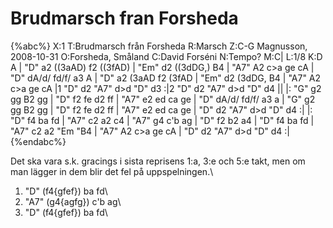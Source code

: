 # Brudmarsch fran Forsheda

{%abc%}
X:1
T:Brudmarsch från Forsheda
R:Marsch
Z:C-G Magnusson, 2008-10-31
O:Forsheda, Småland
C:David Forséni
N:Tempo?
M:C|
L:1/8
K:D
A | "D" a2 ((3aAD) f2 ((3fAD) | "Em" d2 ((3dDG,) B4 | "A7" A2 c>a ge cA | "D" dA/d/ fd/f/ a3 A |
"D" a2 (3aAD f2 (3fAD | "Em" d2 (3dDG, B4 | "A7" A2 c>a ge cA |1 "D" d2 "A7" d>d "D" d3 :|2 "D" d2 "A7" d>d "D" d4 ||
|: "G" g2 gg B2 gg | "D" f2 fe d2 ff | "A7" e2 ed ca ge | "D" dA/d/ fd/f/ a3 a |
"G" g2 gg B2 gg | "D" f2 fe d2 ff | "A7" e2 ed ca ge | "D" d2 "A7" d>d "D" d4 :|
|: "D" f4 ba fd | "A7" c2 a2 c4 | "A7" g4 c'b ag | "D" f2 b2 a4 |
"D" f4 ba fd | "A7" c2 a2 "Em "B4 | "A7" A2 c>a ge cA | "D" d2 "A7" d>d "D" d4 :|
{%endabc%}

Det ska vara s.k. gracings i sista reprisens 1:a, 3:e och 5:e takt, men om man lägger in dem blir det fel på uppspelningen.\\
1. "D" (f4{gfef}) ba fd\\
3. "A7" (g4{agfg}) c'b ag\\
5. "D" (f4{gfef}) ba fd\\
